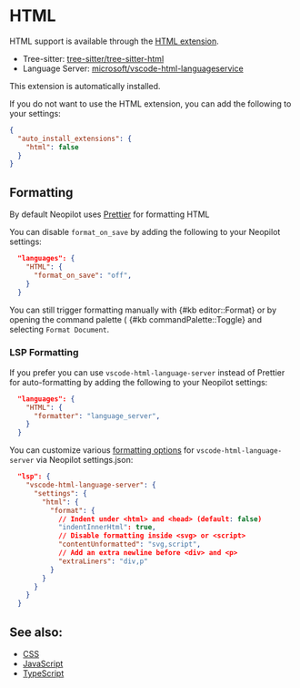 # HTML

HTML support is available through the [HTML extension](https://github.com/khulnasoft-lab/neopilot/tree/main/extensions/html).

- Tree-sitter: [tree-sitter/tree-sitter-html](https://github.com/tree-sitter/tree-sitter-html)
- Language Server: [microsoft/vscode-html-languageservice](https://github.com/microsoft/vscode-html-languageservice)

This extension is automatically installed.

If you do not want to use the HTML extension, you can add the following to your settings:

```json
{
  "auto_install_extensions": {
    "html": false
  }
}
```

## Formatting

By default Neopilot uses [Prettier](https://prettier.io/) for formatting HTML

You can disable `format_on_save` by adding the following to your Neopilot settings:

```json
  "languages": {
    "HTML": {
      "format_on_save": "off",
    }
  }
```

You can still trigger formatting manually with {#kb editor::Format} or by opening the command palette ( {#kb commandPalette::Toggle} and selecting `Format Document`.

### LSP Formatting

If you prefer you can use `vscode-html-language-server` instead of Prettier for auto-formatting by adding the following to your Neopilot settings:

```json
  "languages": {
    "HTML": {
      "formatter": "language_server",
    }
  }
```

You can customize various [formatting options](https://code.visualstudio.com/docs/languages/html#_formatting) for `vscode-html-language-server` via Neopilot settings.json:

```json
  "lsp": {
    "vscode-html-language-server": {
      "settings": {
        "html": {
          "format": {
            // Indent under <html> and <head> (default: false)
            "indentInnerHtml": true,
            // Disable formatting inside <svg> or <script>
            "contentUnformatted": "svg,script",
            // Add an extra newline before <div> and <p>
            "extraLiners": "div,p"
          }
        }
      }
    }
  }
```

## See also:

- [CSS](./css.md)
- [JavaScript](./javascript.md)
- [TypeScript](./typescript.md)
